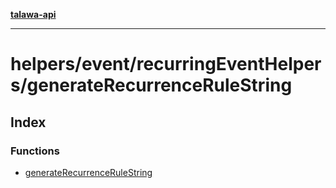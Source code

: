 [**talawa-api**](../../../../README.md)

***

# helpers/event/recurringEventHelpers/generateRecurrenceRuleString

## Index

### Functions

- [generateRecurrenceRuleString](functions/generateRecurrenceRuleString.md)
